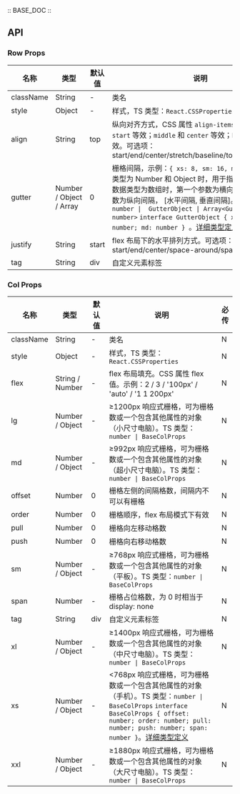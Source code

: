 :: BASE_DOC ::

## API

### Row Props

名称 | 类型 | 默认值 | 说明 | 必传
-- | -- | -- | -- | --
className | String | - | 类名 | N
style | Object | - | 样式，TS 类型：`React.CSSProperties` | N
align | String | top | 纵向对齐方式，CSS 属性 `align-items` 值。其中 `top` 和 `start` 等效；`middle` 和 `center` 等效；`bottom` 和 `end` 等效。可选项：start/end/center/stretch/baseline/top/middle/bottom | N
gutter | Number / Object / Array | 0 | 栅格间隔，示例：`{ xs: 8, sm: 16, md: 24}`。当数据类型为 Number 和 Object 时，用于指定横向间隔。当数据类型为数组时，第一个参数为横向间隔，第二个参数为纵向间隔， [水平间隔, 垂直间隔]。TS 类型：`number \|  GutterObject \| Array<GutterObject \| number>` `interface GutterObject { xs: number; sm: number; md: number } `。[详细类型定义](https://github.com/Tencent/tdesign-react/blob/develop/src/grid/type.ts) | N
justify | String | start | flex 布局下的水平排列方式。可选项：start/end/center/space-around/space-between | N
tag | String | div | 自定义元素标签 | N

### Col Props

名称 | 类型 | 默认值 | 说明 | 必传
-- | -- | -- | -- | --
className | String | - | 类名 | N
style | Object | - | 样式，TS 类型：`React.CSSProperties` | N
flex | String / Number | - | flex 布局填充。CSS 属性 flex 值。示例：2 / 3 / '100px' / 'auto' / '1 1 200px' | N
lg | Number / Object | - | ≥1200px 响应式栅格，可为栅格数或一个包含其他属性的对象（小尺寸电脑）。TS 类型：`number \| BaseColProps` | N
md | Number / Object | - | ≥992px 响应式栅格，可为栅格数或一个包含其他属性的对象（超小尺寸电脑）。TS 类型：`number \| BaseColProps` | N
offset | Number | 0 | 栅格左侧的间隔格数，间隔内不可以有栅格 | N
order | Number | 0 | 栅格顺序，flex 布局模式下有效 | N
pull | Number | 0 | 栅格向左移动格数 | N
push | Number | 0 | 栅格向右移动格数 | N
sm | Number / Object | - | ≥768px 响应式栅格，可为栅格数或一个包含其他属性的对象（平板）。TS 类型：`number \| BaseColProps` | N
span | Number | - | 栅格占位格数，为 0 时相当于 display: none | N
tag | String | div | 自定义元素标签 | N
xl | Number / Object | - | ≥1400px 响应式栅格，可为栅格数或一个包含其他属性的对象（中尺寸电脑）。TS 类型：`number \| BaseColProps` | N
xs | Number / Object | - | <768px 响应式栅格，可为栅格数或一个包含其他属性的对象（手机）。TS 类型：`number \| BaseColProps` `interface BaseColProps { offset: number; order: number; pull: number; push: number; span: number }`。[详细类型定义](https://github.com/Tencent/tdesign-react/blob/develop/src/grid/type.ts) | N
xxl | Number / Object | - | ≥1880px 响应式栅格，可为栅格数或一个包含其他属性的对象（大尺寸电脑）。TS 类型：`number \| BaseColProps` | N
